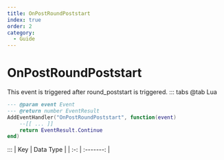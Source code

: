 ```yaml
---
title: OnPostRoundPoststart
index: true
order: 2
category:
  - Guide
---
```


# OnPostRoundPoststart
This event is triggered after round_poststart is triggered.
::: tabs
@tab Lua
```lua
--- @param event Event
--- @return number EventResult
AddEventHandler("OnPostRoundPoststart", function(event)
    --[[ ... ]]
    return EventResult.Continue
end)
```

:::
| Key | Data Type |
| :-: | :-------: |